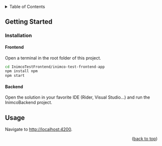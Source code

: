 <!-- TABLE OF CONTENTS -->
<details>
  <summary>Table of Contents</summary>
  <ol>
    <li>
      <a href="#getting-started">Getting Started</a>
      <ul>
        <li><a href="#installation">Installation</a></li>
      </ul>
    </li>
    <li><a href="#usage">Usage</a></li>
  </ol>
</details>


<!-- GETTING STARTED -->
## Getting Started

### Installation

#### Frontend
Open a terminal in the root folder of this project.

```sh
cd InimcoTestFrontend/inimco-test-frontend-app
npm install npm
npm start
```

#### Backend
Open the solution in your favorite IDE (Rider, Visual Studio...) and run the InimcoBackend project.




<!-- USAGE EXAMPLES -->
## Usage
Navigate to <a href="http://localhost:4200">http://localhost:4200</a>.

<p align="right">(<a href="#readme-top">back to top</a>)</p>
